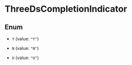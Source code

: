 

# ThreeDsCompletionIndicator

## Enum


* `Y` (value: `"Y"`)

* `N` (value: `"N"`)

* `U` (value: `"U"`)



